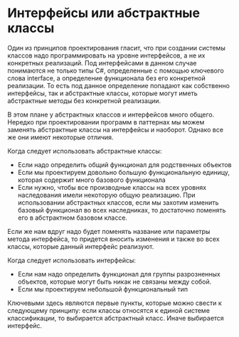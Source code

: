 # Интерфейсы или абстрактные классы
Один из принципов проектирования гласит, что при создании системы классов надо программировать на уровне интерфейсов, а не их конкретных реализаций. Под интерфейсами в данном случае понимаются не только типы C#, определенные с помощью ключевого слова interface, а определение функционала без его конкретной реализации. То есть под данное определение попадают как собственно интерфейсы, так и абстрактные классы, которые могут иметь абстрактные методы без конкретной реализации.

В этом плане у абстрактных классов и интерфейсов много общего. Нередко при проектировании программ в паттернах мы можем заменять абстрактные классы на интерфейсы и наоборот. Однако все же они имеют некоторые отличия.

Когда следует использовать абстрактные классы:
- Если надо определить общий функционал для родственных объектов
- Если мы проектируем довольно большую функциональную единицу, которая содержит много базового функционала
- Если нужно, чтобы все производные классы на всех уровнях наследования имели некоторую общую реализацию. При использовании абстрактных классов, если мы захотим изменить базовый функционал во всех наследниках, то достаточно поменять его в абстрактном базовом классе.

Если же нам вдруг надо будет поменять название или параметры метода интерфейса, то придется вносить изменения и также во всех классы, которые данный интерфейс реализуют.

Когда следует использовать интерфейсы:
- Если нам надо определить функционал для группы разрозненных объектов, которые могут быть никак не связаны между собой.
- Если мы проектируем небольшой функциональный тип

Ключевыми здесь являются первые пункты, которые можно свести к следующему принципу: если классы относятся к единой системе классификации, то выбирается абстрактный класс. Иначе выбирается интерфейс. 

